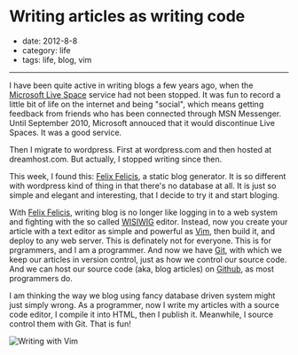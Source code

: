 # Writing articles as writing code

- date: 2012-8-8
- category: life
- tags: life, blog, vim

----------------

I have been quite active in writing blogs a few years ago, when the [Microsoft Live Space](http://en.wikipedia.org/wiki/Windows_Live_Spaces) service had not been stopped. It was fun to record a little bit of life on the internet and being "social", which means getting feedback from friends who has been connected through MSN Messenger. Until September 2010, Microsoft annouced that it would discontinue Live Spaces. It was a good service.

Then I migrate to wordpress. First at wordpress.com and then hosted at dreamhost.com. But actually, I stopped writing since then. 

This week, I found this: [Felix Felicis](http://lab.lepture.com/liquidluck/), a static blog generator. It is so different with wordpress kind of thing in that there's no database at all. It is just so simple and elegant and interesting, that I decide to try it and start bloging.

With [Felix Felicis](http://en.wikipedia.org/wiki/Windows_Live_Spaces), writing blog is no longer like logging in to a web system and fighting with the so called [WISIWIG](http://en.wikipedia.org/wiki/WYSIWYG) editor. Instead, now you create your article with a text editor as simple and powerful as [Vim](http://www.vim.org/), then build it, and deploy to any web server. This is definately not for everyone. This is for prgrammers, and I am a programmer. And now we have [Git](http://git-scm.com/), with which we keep our articles in version control, just as how we control our source code. And we can host our source code (aka, blog articles) on [Github](https://github.com/), as most programmers do.

I am thinking the way we blog using fancy database driven system might just simply wrong. As a programmer, now I write my articles with a source code editor, I compile it into HTML, then I publish it. Meanwhile, I source control them with Git. That is fun!

![Writing with Vim](/media/writing_with_vim.png "Writing with Vim") 
